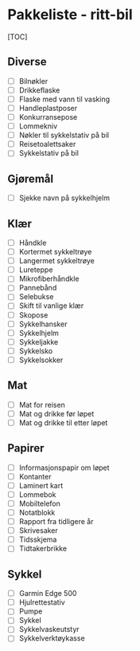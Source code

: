 # Pakkeliste - ritt-bil
[TOC]
## Diverse
- [ ] Bilnøkler
- [ ] Drikkeflaske
- [ ] Flaske med vann til vasking
- [ ] Handleplastposer
- [ ] Konkurransepose
- [ ] Lommekniv
- [ ] Nøkler til sykkelstativ på bil
- [ ] Reisetoalettsaker
- [ ] Sykkelstativ på bil
## Gjøremål
- [ ] Sjekke navn på sykkelhjelm
## Klær
- [ ] Håndkle
- [ ] Kortermet sykkeltrøye
- [ ] Langermet sykkeltrøye
- [ ] Lureteppe
- [ ] Mikrofiberhåndkle
- [ ] Pannebånd
- [ ] Selebukse
- [ ] Skift til vanlige klær
- [ ] Skopose
- [ ] Sykkelhansker
- [ ] Sykkelhjelm
- [ ] Sykkeljakke
- [ ] Sykkelsko
- [ ] Sykkelsokker
## Mat
- [ ] Mat for reisen
- [ ] Mat og drikke før løpet
- [ ] Mat og drikke til etter løpet
## Papirer
- [ ] Informasjonspapir om løpet
- [ ] Kontanter
- [ ] Laminert kart
- [ ] Lommebok
- [ ] Mobiltelefon
- [ ] Notatblokk
- [ ] Rapport fra tidligere år
- [ ] Skrivesaker
- [ ] Tidsskjema
- [ ] Tidtakerbrikke
## Sykkel
- [ ] Garmin Edge 500
- [ ] Hjulrettestativ
- [ ] Pumpe
- [ ] Sykkel
- [ ] Sykkelvaskeutstyr
- [ ] Sykkelverktøykasse
